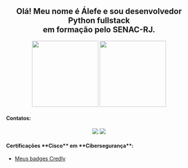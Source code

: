 ## <div align="center"> Olá! Meu nome é Álefe e sou desenvolvedor Python fullstack<br>em formação pelo SENAC-RJ.
</div>
<div align="center">
    <img height="180em" src="https://github-readme-stats.vercel.app/api?username=Alephmihaelis&show_icons=true&theme=github_dark&include_all_commits=true&count_private=true"/>
    <img height="180em" src="https://github-readme-stats.vercel.app/api/top-langs/?username=Alephmihaelis&layout=compact&langs_count=7&theme=github_dark"/>
</div>

<h4> Contatos:</h4>
<div align="center">
      <a href="mailto:amsevero@outlook.com" target="_blank"><img src="https://img.shields.io/badge/Email-%23333?style=for-the-badge&logo=gmail&logoColor=black" target="_blank"></a>
      <a href="https://api.whatsapp.com/send?phone=5562983384847" target="_blank"><img src="https://img.shields.io/badge/WhatsApp-25D366?style=for-the-badge&logo=whatsapp&logoColor=white"></a>
</div>

<h4> Certificações **Cisco** em **Cibersegurança**:</h4>
<ul>
    <li><a href="https://www.credly.com/users/alefe-feio" target="_blank">Meus badges Credly</a></li>
</ul>
